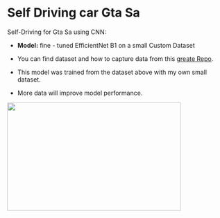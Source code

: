# Self Driving car Gta Sa

Self-Driving for Gta Sa using CNN:

- **Model:** fine - tuned EfficientNet B1 on a small Custom Dataset

- You can find dataset and how to capture data from this [greate Repo](https://github.com/yogendra-yatnalkar/Self_driving_Car_for_GTA-San-Andreas.git).

- This model was trained from the dataset above with my own small dataset. 

- More data will improve model performance.

<img src="https://media.discordapp.net/attachments/1031423586050781246/1090868618729889832/image.png?width=712&height=565" width="400" height="250">



